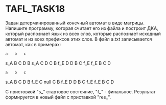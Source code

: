 # TAFL_TASK18
Задан детерминированный конечный автомат в виде матрицы. Напишите программу, которая считает его из файла и построит ДКА, который распознает язык из всех слов, которые распознает исходный автомат и из всех префиксов этих слов.
В файл a.txt записывается автомат, как в примерах:

    a   b   c
s_A B   C   D
B   s_A C   D
C   B   f_E D
D   B   C   f_E
f_E B   C   D


    a   b   c
s_A B   C   D
B   f_E C   null
C   B   f_E D
D   B   C   f_E
f_E B   C   D

С пристовкой "s_" стартовое состояние, "f_" - финальное.
Результат формируется в новый файл с приставкой "res_".
